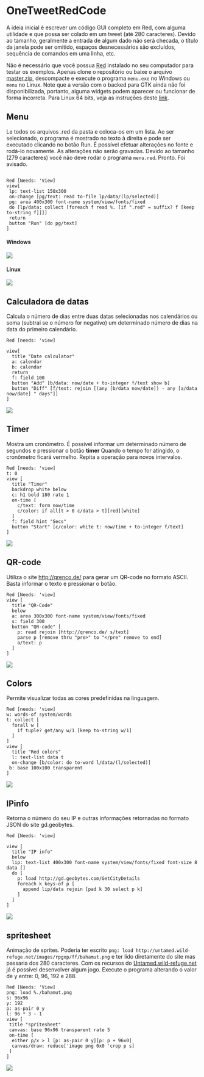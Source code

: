 # OneTweetRedCode

A ideia inicial é escrever um código GUI completo em Red, com alguma utilidade e que possa ser colado em um tweet (até 280 caracteres). Devido ao tamanho, geralmente a entrada de algum dado não será checada, o título da janela pode ser omitido, espaços desnecessários são excluídos, sequência de comandos em uma linha, etc. 

Não é necessário que você possua [Red](https://www.red-lang.org/) instalado no seu computador para testar os exemplos. Apenas clone o repositório ou baixe o arquivo [master.zip](https://github.com/guaracy/OneTweetRedCode/archive/master.zip), descompacte e execute o programa ```menu.exe``` no Windows ou ```menu``` no Linux. Note que a versão com o backed para GTK ainda não foi disponibilizada, portanto, alguma widgets podem aparecer ou funcionar de forma incorreta. Para Linux 64 bits, veja as instruções deste [link](https://github.com/rcqls/reds/blob/master/README-RedGTK.md).

## Menu

Le todos os arquivos .red da pasta e coloca-os em um lista. Ao ser selecionado, o programa é mostrado no texto à direita e pode ser executado clicando no botão Run. É possível efetuar alterações no fonte e rodá-lo novamente. As alterações não serão gravadas. Devido ao tamanho (279 caracteres) você não deve rodar o programa ```menu.red```. Pronto. Foi avisado.

```red

Red [Needs: 'View]
view[
 lp: text-list 150x300
 on-change [pg/text: read to-file lp/data/(lp/selected)]
 pg: area 400x300 font-name system/view/fonts/fixed
 do [lp/data: collect [foreach f read %. [if ".red" = suffix? f [keep to-string f]]]]
 return
 button "Run" [do pg/text]
]
```
#### Windows
![](https://github.com/guaracy/OneTweetRedCode/blob/master/png/menu.png)

#### Linux
![](https://github.com/guaracy/OneTweetRedCode/blob/master/png/menu-linux.png)


## Calculadora de datas

Calcula o número de dias entre duas datas selecionadas nos calendários ou soma (subtrai se o número for negativo) um determinado número de dias na data do primeiro calendário.

```red
Red [needs: 'view]

view[
  title "Date calculator"
  a: calendar 
  b: calendar 
  return
  f: field 100
  button "Add" [b/data: now/date + to-integer f/text show b]
  button "Diff" [f/text: rejoin [(any [b/data now/date]) - any [a/data now/date] " days"]]
]
```

![](https://github.com/guaracy/OneTweetRedCode/blob/master/png/datecalc.png)

## Timer

Mostra um cronômetro. É possível informar um determinado número de segundos e pressionar o botão **timer** Quando o tempo for atingido, o cronômetro ficará vermelho. Repita a operação para novos intervalos. 

```red
Red [needs: 'view]
t: 0
view [ 
  title "Timer"
  backdrop white below
  c: h1 bold 180 rate 1 
  on-time [
    c/text: form now/time
    c/color: if all[t > 0 c/data > t][red][white]
  ]
  f: field hint "Secs"
  button "Start" [c/color: white t: now/time + to-integer f/text]
]
```

![](https://github.com/guaracy/OneTweetRedCode/blob/master/png/timer.png)

## QR-code

Utiliza o site http://qrenco.de/ para gerar um QR-code no formato ASCII. Basta informar o texto e pressionar o botão.

```red
Red [Needs: 'view]
view [
  title "QR-Code"
  below 
  a: area 300x300 font-name system/view/fonts/fixed
  s: field 300
  button "QR-code" [
    p: read rejoin [http://qrenco.de/ s/text]
    parse p [remove thru "pre>" to "</pre" remove to end]
    a/text: p
  ]
]
```

![](https://github.com/guaracy/OneTweetRedCode/blob/master/png/qrcode.png)

## Colors

Permite visualizar todas as cores predefinidas na linguagem.

```red
Red [needs: 'view]
w: words-of system/words
t: collect [
  forall w [
    if tuple? get/any w/1 [keep to-string w/1]
  ]
]
view [
  title "Red colors"
  l: text-list data t
  on-change [b/color: do to-word l/data/(l/selected)]
 b: base 100x100 transparent
]
```

![](https://github.com/guaracy/OneTweetRedCode/blob/master/png/colors.png)

## IPinfo

Retorna o número do seu IP e outras informações retornadas no formato JSON do site gd.geobytes.


```red
Red [Needs: 'view]

view [
  title "IP info"
  below 
  lip: text-list 400x300 font-name system/view/fonts/fixed font-size 8 data []
  do [
    p: load http://gd.geobytes.com/GetCityDetails
    foreach k keys-of p [
      append lip/data rejoin [pad k 30 select p k]
    ]
  ]
]
```

![](https://github.com/guaracy/OneTweetRedCode/blob/master/png/ipinfo.png)

## spritesheet

Animação de sprites. Poderia ter escrito ```png: load http://untamed.wild-refuge.net/images/rpgxp/ff/bahamut.png``` e ter lido diretamente do site mas passaria dos 280 caracteres. Com os recursos do [Untamed.wild-refuge.net](http://untamed.wild-refuge.net/) já é possível desenvolver algum jogo. Execute o programa alterando o valor de y entre: 0, 96, 192 e 288.

```red
Red [Needs: 'View]
png: load %./bahamut.png
s: 96x96
y: 192
p: as-pair 0 y
l: 96 * 3 - 1
view [
 title "spritesheet"
 canvas: base 96x96 transparent rate 5
 on-time [
  either p/x > l [p: as-pair 0 y][p: p + 96x0]
  canvas/draw: reduce['image png 0x0 'crop p s]
 ]
]
```

![](https://github.com/guaracy/OneTweetRedCode/blob/master/gif/spritesheet.gif)
